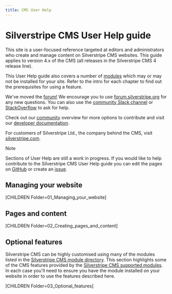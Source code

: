 ```yaml
---
title: CMS User Help
---
```


# Silverstripe CMS User Help guide

This site is a user-focused reference targeted at editors and administrators who create and manage content on Silverstripe CMS websites.
This guide applies to version 4.x of the CMS (all releases in the Silverstripe CMS 4 release line).

This User Help guide also covers a number of [modules](https://addons.silverstripe.org)
which may or may not be installed for your site. Refer to the intro for each chapter to find out the prerequisites for using a feature.

We've moved the [forum!](https://www.silverstripe.org/community/forums/) We encourage you to use [forum.silverstripe.org](https://forum.silverstripe.org/) for any new questions. You can also use the [community Slack channel](https://www.silverstripe.org/community/slack-signup) or [StackOverflow](https://stackoverflow.com/questions/tagged/silverstripe) to ask for help.

Check out our [community](https://www.silverstripe.org/community/) overview for more options to contribute and visit our [developer documentation](https://docs.silverstripe.org).

For customers of Silverstripe Ltd., the company behind the CMS, visit [silverstripe.com](https://www.silverstripe.com/).

> [!NOTE]
> Sections of User Help are still a work in progress. If you would like to help contribute to the Silverstripe CMS User Help guide you can edit the pages on [GitHub](https://github.com/silverstripe/silverstripe-userhelp-content/) or create an [issue](https://github.com/silverstripe/silverstripe-userhelp-content/issues/new?labels=documentation).

## Managing your website
[CHILDREN Folder=01_Managing_your_website]

## Pages and content
[CHILDREN Folder=02_Creating_pages_and_content]

## Optional features

Silverstripe CMS can be highly customised using many of the modules listed in the [Silverstripe CMS module directory](https://addons.silverstripe.org).
This section highlights some of the CMS features provided by the [Silverstripe CMS supported modules](https://www.silverstripe.org/software/addons/supported-modules-definition/).
In each case you'll need to ensure you have the module installed on your website in order to use the features described here.

[CHILDREN Folder=03_Optional_features]
